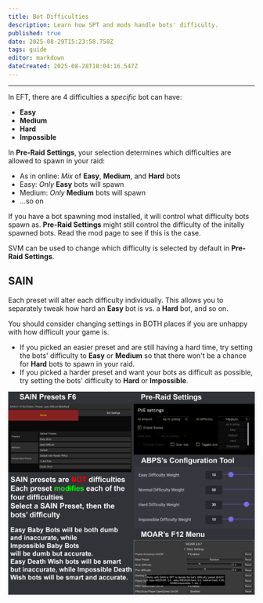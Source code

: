 ```yaml
---
title: Bot Difficulties
description: Learn how SPT and mods handle bots' difficulty.
published: true
date: 2025-08-29T15:23:58.758Z
tags: guide
editor: markdown
dateCreated: 2025-08-28T18:04:16.547Z
---
```



---

In EFT, there are 4 difficulties a *specific* bot can have:
- **Easy**
- **Medium**
- **Hard**
- **Impossible**

In **Pre-Raid Settings**, your selection determines which difficulties are allowed to spawn in your raid:
- As in online: *Mix* of **Easy**, **Medium**, and **Hard** bots
- Easy: *Only* **Easy** bots will spawn
- Medium: *Only* **Medium** bots will spawn
- ...so on

If you have a bot spawning mod installed, it will control what difficulty bots spawn as. **Pre-Raid Settings** might still control the difficulty of the initally spawned bots. Read the mod page to see if this is the case.

SVM can be used to change which difficulty is selected by default in **Pre-Raid Settings**.

## SAIN

Each preset will alter each difficulty individually. This allows you to separately tweak how hard an **Easy** bot is vs. a **Hard** bot, and so on.

You should consider changing settings in BOTH places if you are unhappy with how difficult your game is. 
- If you picked an easier preset and are still having a hard time, try setting the bots' difficulty to **Easy** or **Medium** so that there won't be a chance for **Hard** bots to spawn in your raid.
- If you picked a harder preset and want your bots as difficult as possible, try setting the bots' difficulty to **Hard** or **Impossible**.
‎
<img src="/sain_presets_v2.png" alt="SAIN Presets" width=600 style="display: block; margin: 0 auto;">